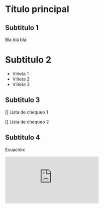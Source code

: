 # Título principal

## Subtitulo 1

Bla bla bla

# Subtitulo 2

* Viñeta 1
* Viñeta 2
* Viñeta 3

## Subtitulo 3

[] Lista de chequeo 1

[] Lista de chequeo 2

## Subtitulo 4

Ecuación:

![equation](http://latex.codecogs.com/gif.latex?Concentration%3D%5Cfrac%7BTotalTemplate%7D%7BTotalVolume%7D) 
